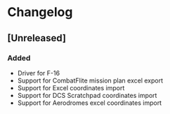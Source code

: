 # Changelog

## [Unreleased]

### Added
- Driver for F-16
- Support for CombatFlite mission plan excel export
- Support for Excel coordinates import
- Support for DCS Scratchpad coordinates import
- Support for Aerodromes excel coordinates import

